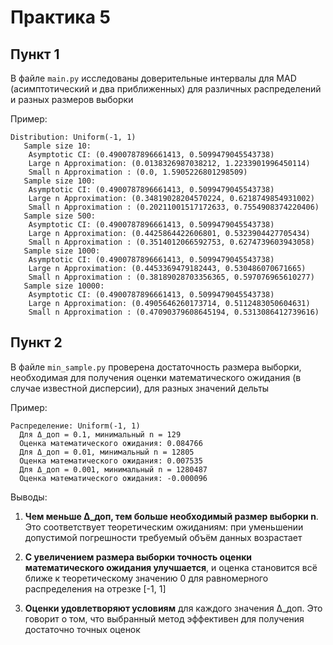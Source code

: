 # Практика 5

## Пункт 1 

В файле `main.py` исследованы доверительные интервалы для MAD (асимптотический и два приближенных) для различных распределений и разных размеров выборки

Пример:
```
Distribution: Uniform(-1, 1)
   Sample size 10:
    Asymptotic CI: (0.4900787896661413, 0.5099479045543738)
    Large n Approximation: (0.0138326987038212, 1.2233901996450114)
    Small n Approximation : (0.0, 1.5905226801298509)
   Sample size 100:
    Asymptotic CI: (0.4900787896661413, 0.5099479045543738)
    Large n Approximation: (0.34819028204570224, 0.6218749854931002)
    Small n Approximation : (0.20211001517172633, 0.7554908374220406)
   Sample size 500:
    Asymptotic CI: (0.4900787896661413, 0.5099479045543738)
    Large n Approximation: (0.4425864422606801, 0.5323904427705434)
    Small n Approximation : (0.3514012066592753, 0.6274739603943058)
   Sample size 1000:
    Asymptotic CI: (0.4900787896661413, 0.5099479045543738)
    Large n Approximation: (0.4453369479182443, 0.530486070671665)
    Small n Approximation : (0.38189028703356365, 0.597076965610277)
   Sample size 10000:
    Asymptotic CI: (0.4900787896661413, 0.5099479045543738)
    Large n Approximation: (0.4905646260173714, 0.5112483050604631)
    Small n Approximation : (0.47090379608645194, 0.5313086412739616)
```

## Пункт 2 
В файле `min_sample.py` проверена достаточность размера выборки, необходимая для получения оценки математического ожидания (в случае известной дисперсии), для разных значений дельты

Пример:
```
Распределение: Uniform(-1, 1)
  Для Δ_доп = 0.1, минимальный n = 129
  Оценка математического ожидания: 0.084766
  Для Δ_доп = 0.01, минимальный n = 12805
  Оценка математического ожидания: 0.007535
  Для Δ_доп = 0.001, минимальный n = 1280487
  Оценка математического ожидания: -0.000096
```

Выводы:
1. **Чем меньше Δ_доп, тем больше необходимый размер выборки n**. Это соответствует теоретическим ожиданиям: при уменьшении допустимой погрешности требуемый объём данных возрастает
   
2. **С увеличением размера выборки точность оценки математического ожидания улучшается**, и оценка становится всё ближе к теоретическому значению 0 для равномерного распределения на отрезке [-1, 1]

3. **Оценки удовлетворяют условиям** для каждого значения Δ_доп. Это говорит о том, что выбранный метод эффективен для получения достаточно точных оценок
